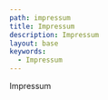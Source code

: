 ```yaml
---
path: impressum
title: Impressum
description: Impressum
layout: base
keywords:
  - Impressum
---
```

Impressum
